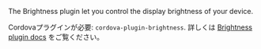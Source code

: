 
The Brightness plugin let you control the display brightness of your device.

Cordovaプラグインが必要: `cordova-plugin-brightness`. 詳しくは [Brightness plugin docs](https://github.com/mgcrea/cordova-plugin-brightness) をご覧ください。
